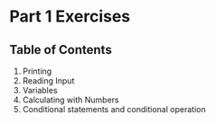 # Part 1 Exercises

Table of Contents
---

1. Printing
2. Reading Input
3. Variables
4. Calculating with Numbers
5. Conditional statements and conditional operation
